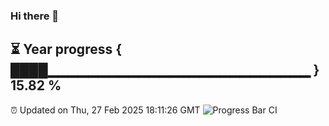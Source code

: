 ### Hi there 👋
⏳ Year progress { ████▁▁▁▁▁▁▁▁▁▁▁▁▁▁▁▁▁▁▁▁▁▁▁▁▁▁ } 15.82 %
---
⏰ Updated on Thu, 27 Feb 2025 18:11:26 GMT
![Progress Bar CI](https://github.com/Moyi321/Moyi321/workflows/Progress%20Bar%20CI/badge.svg)
